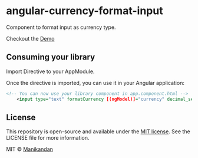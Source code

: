 # angular-currency-format-input

Component to format input as currency type.

Checkout the [Demo](https://currency-format-directive-angular.stackblitz.io/)

## Consuming your library

Import Directive to your AppModule.

Once the directive is imported, you can use it in your Angular application:

```xml
<!-- You can now use your library component in app.component.html -->
	<input type="text" formatCurrency [(ngModel)]="currency" decimal_separator="." thousands_separator="," fractionSize="2" />
```

## License

This repository is open-source and available under the [MIT license](https://en.wikipedia.org/wiki/MIT_License). See the LICENSE file for more information.

MIT © [Manikandan](mailto:m.manikandanmct@gmail.com)
